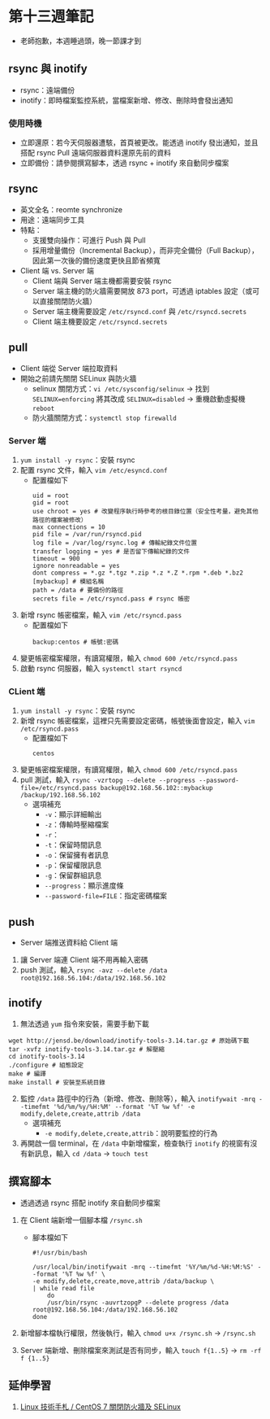 # 第十三週筆記
* 老師抱歉，本週睡過頭，晚一節課才到

## rsync 與 inotify
* rsync：遠端備份
* inotify：即時檔案監控系統，當檔案新增、修改、刪除時會發出通知

### 使用時機
* 立即還原：若今天伺服器遭駭，首頁被更改。能透過 inotify 發出通知，並且搭配 rsync Pull 遠端伺服器資料還原先前的資料
* 立即備份：請參閱撰寫腳本，透過 rsync + inotify 來自動同步檔案

## rsync
* 英文全名：reomte synchronize
* 用途：遠端同步工具
* 特點：   
    * 支援雙向操作：可進行 Push 與 Pull
    * 採用增量備份（Incremental Backup），而非完全備份（Full Backup），因此第一次後的備份速度更快且節省頻寬
* Client 端 vs. Server 端
    * Client 端與 Server 端主機都需要安裝 rsync
    * Server 端主機的防火牆需要開放 873 port，可透過 iptables 設定（或可以直接關閉防火牆）
    * Server 端主機需要設定 `/etc/rsyncd.conf` 與 `/etc/rsyncd.secrets`
    * Client 端主機要設定 `/etc/rsyncd.secrets`

## pull
* Client 端從 Server 端拉取資料
* 開始之前請先關閉 SELinux 與防火牆
    * selinux 關閉方式：`vi /etc/sysconfig/selinux` -> 找到 `SELINUX=enforcing` 將其改成 `SELINUX=disabled` -> 重機啟動虛擬機 `reboot`
    * 防火牆關閉方式：`systemctl stop firewalld` 

### Server 端
1. `yum install -y rsync`：安裝 rsync
2. 配置 rsync 文件，輸入 `vim /etc/esyncd.conf`
    * 配置檔如下
        ```
        uid = root
        gid = root
        use chroot = yes # 改變程序執行時參考的根目錄位置（安全性考量，避免其他路徑的檔案被修改）
        max connections = 10
        pid file = /var/run/rsyncd.pid
        log file = /var/log/rsync.log # 傳輸紀錄文件位置
        transfer logging = yes # 是否留下傳輸紀錄的文件
        timeout = 900
        ignore nonreadable = yes
        dont compress = *.gz *.tgz *.zip *.z *.Z *.rpm *.deb *.bz2
        [mybackup] # 模組名稱
        path = /data # 要備份的路徑
        secrets file = /etc/rsyncd.pass # rsync 帳密
        ```
3. 新增 rsync 帳密檔案，輸入 `vim /etc/rsyncd.pass`
    * 配置檔如下
        ```
        backup:centos # 帳號:密碼
        ```
4. 變更帳密檔案權限，有讀寫權限，輸入 `chmod 600 /etc/rsyncd.pass`
5. 啟動 rsync 伺服器，輸入 `systemctl start rsyncd`

### CLient 端
1. `yum install -y rsync`：安裝 rsync
2. 新增 rsync 帳密檔案，這裡只先需要設定密碼，帳號後面會設定，輸入 `vim /etc/rsyncd.pass`
    * 配置檔如下
        ```
        centos
        ```
3. 變更帳密檔案權限，有讀寫權限，輸入 `chmod 600 /etc/rsyncd.pass`
4. pull 測試，輸入 `rsync -vzrtopg --delete --progress --password-file=/etc/rsyncd.pass backup@192.168.56.102::mybackup /backup/192.168.56.102`
    * 選項補充
        * `-v`：顯示詳細輸出
        * `-z`：傳輸時壓縮檔案
        * `-r`：
        * `-t`：保留時間訊息
        * `-o`：保留擁有者訊息
        * `-p`：保留權限訊息
        * `-g`：保留群組訊息
        * `--progress`：顯示進度條
        * `--password-file=FILE`：指定密碼檔案

## push
* Server 端推送資料給 Client 端
1. 讓 Server 端連 Client 端不用再輸入密碼
2. push 測試，輸入 `rsync -avz --delete /data root@192.168.56.104:/data/192.168.56.102`

## inotify
1. 無法透過 `yum` 指令來安裝，需要手動下載
```
wget http://jensd.be/download/inotify-tools-3.14.tar.gz # 原始碼下載
tar -xvfz inotify-tools-3.14.tar.gz # 解壓縮
cd inotify-tools-3.14
./configure # 組態設定
make # 編譯
make install # 安裝至系統目錄
```
2. 監控 `/data` 路徑中的行為（新增、修改、刪除等），輸入 `inotifywait -mrq --timefmt '%d/%m/%y/%H:%M' --format '%T %w %f' -e modify,delete,create,attrib /data`
    * 選項補充
        * `-e modify,delete,create,attrib`：說明要監控的行為
3. 再開啟一個 terminal，在 `/data` 中新增檔案，檢查執行 `inotify` 的視窗有沒有新訊息，輸入 `cd /data` -> `touch test`

## 撰寫腳本
* 透過透過 rsync 搭配 inotify 來自動同步檔案
1. 在 Client 端新增一個腳本檔 `/rsync.sh`
    * 腳本檔如下
        ```
        #!/usr/bin/bash

        /usr/local/bin/inotifywait -mrq --timefmt '%Y/%m/%d-%H:%M:%S' --format '%T %w %f' \
        -e modify,delete,create,move,attrib /data/backup \
        | while read file
            do
            /usr/bin/rsync -auvrtzopgP --delete progress /data root@192.168.56.104:/data/192.168.56.102
        done
        ```

2. 新增腳本檔執行權限，然後執行，輸入 `chmod u+x /rsync.sh` -> `/rsync.sh`

3. Server 端新增、刪除檔案來測試是否有同步，輸入 `touch f{1..5}` -> `rm -rf f {1..5}`


## 延伸學習
1. [Linux 技術手札 / CentOS 7 關閉防火牆及 SELinux](https://www.opencli.com/linux/centos-7-disable-firewalld-selinux)